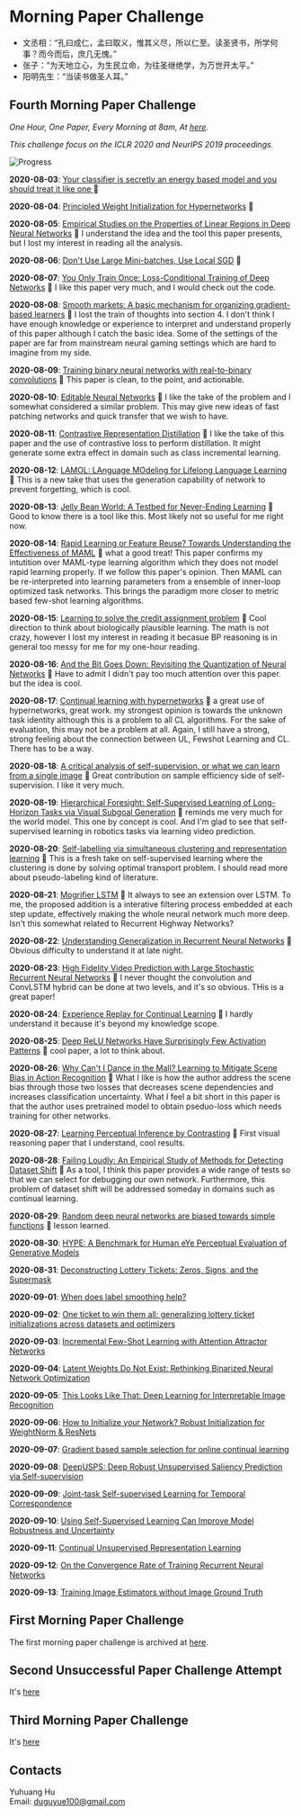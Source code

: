 # Morning Paper Challenge

+ 文丞相：“孔曰成仁，孟曰取义，惟其义尽，所以仁至。读圣贤书，所学何事？而今而后，庶几无愧。”
+ 张子：“为天地立心，为生民立命，为往圣继绝学，为万世开太平。”
+ 阳明先生：“当读书做圣人耳。”

## Fourth Morning Paper Challenge

_One Hour, One Paper, Every Morning at 8am, At [here](https://www.google.ch/maps/place/%22Monte+Diggelmann%22+-+vantage+point+in+Irchelpark/@47.3933675,8.5491733,118m/data=!3m1!1e3!4m5!3m4!1s0x0:0x2cb79f95aa652fc3!8m2!3d47.3932358!4d8.5495728?hl=en)._

_This challenge focus on the ICLR 2020 and NeurIPS 2019 proceedings._

![Progress](https://progress-bar.dev/27/?scale=42&title=MPC&width=360&suffix=)

__2020-08-03__: [Your classifier is secretly an energy based model and you should treat it like one ](https://openreview.net/pdf?id=Hkxzx0NtDB) :tada:

__2020-08-04__: [Principled Weight Initialization for Hypernetworks](https://openreview.net/pdf?id=H1lma24tPB) :tada:

__2020-08-05__: [Empirical Studies on the Properties of Linear Regions in Deep Neural Networks](https://openreview.net/pdf?id=SkeFl1HKwr) :tada: I understand the idea and the tool this paper presents, but I lost my interest in reading all the analysis.

__2020-08-06__: [Don't Use Large Mini-batches, Use Local SGD](http://www.openreview.net/pdf?id=B1eyO1BFPr) :tada:

__2020-08-07__: [You Only Train Once: Loss-Conditional Training of Deep Networks](http://www.openreview.net/pdf?id=HyxY6JHKwr) :tada: I like this paper very much, and I would check out the code.

__2020-08-08__: [Smooth markets: A basic mechanism for organizing gradient-based learners](http://www.openreview.net/pdf?id=B1xMEerYvB) :tada: I lost the train of thoughts into section 4. I don't think I have enough knowledge or experience to interpret and understand properly of this paper although I catch the basic idea. Some of the settings of the paper are far from mainstream neural gaming settings which are hard to imagine from my side.

__2020-08-09__: [Training binary neural networks with real-to-binary convolutions](http://www.openreview.net/pdf?id=BJg4NgBKvH) :tada: This paper is clean, to the point, and actionable.

__2020-08-10__: [Editable Neural Networks](http://www.openreview.net/pdf?id=HJedXaEtvS) :tada: I like the take of the problem and I somewhat considered a similar problem. This may give new ideas of fast patching networks and quick transfer that we wish to have.

__2020-08-11__: [Contrastive Representation Distillation](http://www.openreview.net/pdf?id=SkgpBJrtvS) :tada: I like the take of this paper and the use of contrastive loss to perform distillation. It might generate some extra effect in domain such as class incremental learning.

__2020-08-12__: [LAMOL: LAnguage MOdeling for Lifelong Language Learning](http://www.openreview.net/pdf?id=Skgxcn4YDS) :tada: This is a new take that uses the generation capability of network to prevent forgetting, which is cool.

__2020-08-13__: [Jelly Bean World: A Testbed for Never-Ending Learning](http://www.openreview.net/pdf?id=Byx_YAVYPH) :tada: Good to know there is a tool like this. Most likely not so useful for me right now.

__2020-08-14__: [Rapid Learning or Feature Reuse? Towards Understanding the Effectiveness of MAML](http://www.openreview.net/pdf?id=rkgMkCEtPB) :tada: what a good treat! This paper confirms my intutition over MAML-type learning algorithm which they does not model rapid learning properly. If we follow this paper's opinion. Then MAML can be re-interpreted into learning parameters from a ensemble of inner-loop optimized task networks. This brings the paradigm more closer to metric based few-shot learning algorithms.

__2020-08-15__: [Learning to solve the credit assignment problem](http://www.openreview.net/pdf?id=ByeUBANtvB) :tada: Cool direction to think about biologically plausible learning. The math is not crazy, however I lost my interest in reading it becasue BP reasoning is in general too messy for me for my one-hour reading.

__2020-08-16__: [And the Bit Goes Down: Revisiting the Quantization of Neural Networks](http://www.openreview.net/pdf?id=rJehVyrKwH) :tada: Have to admit I didn't pay too much attention over this paper. but the idea is cool.

__2020-08-17__: [Continual learning with hypernetworks](http://www.openreview.net/pdf?id=SJgwNerKvB) :tada: a great use of hypernetworks, great work. my strongest opinion is towards the unknown task identity although this is a problem to all CL algorithms. For the sake of evaluation, this may not be a problem at all. Again, I still have a strong, strong feeling about the connection between UL, Fewshot Learning and CL. There has to be a way.

__2020-08-18__: [A critical analysis of self-supervision, or what we can learn from a single image](http://www.openreview.net/pdf?id=B1esx6EYvr) :tada: Great contribution on sample efficiency side of self-supervision. I like it very much.

__2020-08-19__: [Hierarchical Foresight: Self-Supervised Learning of Long-Horizon Tasks via Visual Subgoal Generation](http://www.openreview.net/pdf?id=H1gzR2VKDH) :tada: reminds me very much for the world model. This one by concept is cool. And I'm glad to see that self-supervised learning in robotics tasks via learning video prediction.

__2020-08-20__: [Self-labelling via simultaneous clustering and representation learning](https://openreview.net/pdf?id=Hyx-jyBFPr) :tada: This is a fresh take on self-supervised learning where the clustering is done by solving optimal transport problem. I should read more about pseudo-labeling kind of literature.

__2020-08-21__: [Mogrifier LSTM](http://www.openreview.net/pdf?id=SJe5P6EYvS) :tada: It always to see an extension over LSTM. To me, the proposed addition is a interative filtering process embedded at each step update, effectively making the whole neural network much more deep. Isn't this somewhat related to Recurrent Highway Networks?

__2020-08-22__: [Understanding Generalization in Recurrent Neural Networks](http://www.openreview.net/pdf?id=rkgg6xBYDH) :tada: Obvious difficulty to understand it at late night.

__2020-08-23__: [High Fidelity Video Prediction with Large Stochastic Recurrent Neural Networks](https://papers.nips.cc/paper/8303-high-fidelity-video-prediction-with-large-stochastic-recurrent-neural-networks.pdf) :tada: I never thought the convolution and ConvLSTM hybrid can be done at two levels, and it's so obvious. THis is a great paper!

__2020-08-24__: [Experience Replay for Continual Learning](https://papers.nips.cc/paper/8327-experience-replay-for-continual-learning.pdf) :tada: I hardly understand it because it's beyond my knowledge scope.

__2020-08-25__: [Deep ReLU Networks Have Surprisingly Few Activation Patterns](https://papers.nips.cc/paper/8328-deep-relu-networks-have-surprisingly-few-activation-patterns.pdf) :tada: cool paper, a lot to think about.

__2020-08-26__: [Why Can't I Dance in the Mall? Learning to Mitigate Scene Bias in Action Recognition](https://papers.nips.cc/paper/8372-why-cant-i-dance-in-the-mall-learning-to-mitigate-scene-bias-in-action-recognition.pdf) :tada: What I like is how the author address the scene bias through those two losses that decreases scene dependencies and increases classification uncertainty. What I feel a bit short in this paper is that the author uses pretrained model to obtain pseduo-loss which needs training for other networks.

__2020-08-27__: [Learning Perceptual Inference by Contrasting](https://papers.nips.cc/paper/8392-learning-perceptual-inference-by-contrasting.pdf) :tada: First visual reasoning paper that I understand, cool results.

__2020-08-28__: [Failing Loudly: An Empirical Study of Methods for Detecting Dataset Shift](https://papers.nips.cc/paper/8420-failing-loudly-an-empirical-study-of-methods-for-detecting-dataset-shift.pdf) :tada: As a tool, I think this paper provides a wide range of tests so that we can select for debugging our own network. Furthermore, this problem of dataset shift will be addressed someday in domains such as continual learning.

__2020-08-29__: [Random deep neural networks are biased towards simple functions](https://papers.nips.cc/paper/8471-random-deep-neural-networks-are-biased-towards-simple-functions.pdf) :tada: lesson learned.

__2020-08-30__: [HYPE: A Benchmark for Human eYe Perceptual Evaluation of Generative Models](https://papers.nips.cc/paper/8605-hype-a-benchmark-for-human-eye-perceptual-evaluation-of-generative-models.pdf)

__2020-08-31__: [Deconstructing Lottery Tickets: Zeros, Signs, and the Supermask](https://papers.nips.cc/paper/8618-deconstructing-lottery-tickets-zeros-signs-and-the-supermask.pdf)

__2020-09-01__: [When does label smoothing help?](https://papers.nips.cc/paper/8717-when-does-label-smoothing-help.pdf)

__2020-09-02__: [One ticket to win them all: generalizing lottery ticket initializations across datasets and optimizers](https://papers.nips.cc/paper/8739-one-ticket-to-win-them-all-generalizing-lottery-ticket-initializations-across-datasets-and-optimizers.pdf)

__2020-09-03__: [Incremental Few-Shot Learning with Attention Attractor Networks](https://papers.nips.cc/paper/8769-incremental-few-shot-learning-with-attention-attractor-networks.pdf)

__2020-09-04__: [Latent Weights Do Not Exist: Rethinking Binarized Neural Network Optimization](https://papers.nips.cc/paper/8971-latent-weights-do-not-exist-rethinking-binarized-neural-network-optimization.pdf)

__2020-09-05__: [This Looks Like That: Deep Learning for Interpretable Image Recognition](https://papers.nips.cc/paper/9095-this-looks-like-that-deep-learning-for-interpretable-image-recognition.pdf)

__2020-09-06__: [How to Initialize your Network? Robust Initialization for WeightNorm & ResNets](https://papers.nips.cc/paper/9272-how-to-initialize-your-network-robust-initialization-for-weightnorm-resnets.pdf)

__2020-09-07__: [Gradient based sample selection for online continual learning](https://papers.nips.cc/paper/9354-gradient-based-sample-selection-for-online-continual-learning.pdf)

__2020-09-08__: [DeepUSPS: Deep Robust Unsupervised Saliency Prediction via Self-supervision](https://papers.nips.cc/paper/8314-deepusps-deep-robust-unsupervised-saliency-prediction-via-self-supervision.pdf)

__2020-09-09__: [Joint-task Self-supervised Learning for Temporal Correspondence](https://papers.nips.cc/paper/8324-joint-task-self-supervised-learning-for-temporal-correspondence.pdf)

__2020-09-10__: [Using Self-Supervised Learning Can Improve Model Robustness and Uncertainty](https://papers.nips.cc/paper/9697-using-self-supervised-learning-can-improve-model-robustness-and-uncertainty.pdf)

__2020-09-11__: [Continual Unsupervised Representation Learning](https://papers.nips.cc/paper/8981-continual-unsupervised-representation-learning.pdf)

__2020-09-12__: [On the Convergence Rate of Training Recurrent Neural Networks](https://papers.nips.cc/paper/8893-on-the-convergence-rate-of-training-recurrent-neural-networks.pdf)

__2020-09-13__: [Training Image Estimators without Image Ground Truth](https://papers.nips.cc/paper/8514-training-image-estimators-without-image-ground-truth.pdf)


## First Morning Paper Challenge

The first morning paper challenge is archived at [here](./first-challenge.md).

## Second Unsuccessful Paper Challenge Attempt

It's [here](./second-unsuccessful-attempt.md)

## Third Morning Paper Challenge

It's [here](./third-challenge.md)

## Contacts

Yuhuang Hu  
Email: duguyue100@gmail.com
